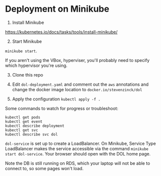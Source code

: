 # Deployment on Minikube

1. Install Minikube

https://kubernetes.io/docs/tasks/tools/install-minikube/

2. Start Minikube

`minikube start`.  

If you aren't using the VBox, hyperviser, you'll probably need to specify which hypervisor you're using.

3. Clone this repo

3. Edit `dol-deployment.yaml` and comment out the `aws` annotations and change the docker image location to 
`docker.io/stevenzinck/dol`

4. Apply the configuration `kubectl apply -f . `


Some commands to watch for progress or troubleshoot:

```
kubectl get pods
kubectl get event
kubectl describe deployment 
kubectl get svc 
kubectl describe svc dol
```



`dol-service` is set up to create a LoadBalancer. On Minikube, Service Type LoadBalancer makes the service accessible via the
command `minikube start dol-service`.  Your browser should open with the DOL home page.

Note the DB is still running on RDS, which your laptop will not be able to connect to, so some pages won't load.

